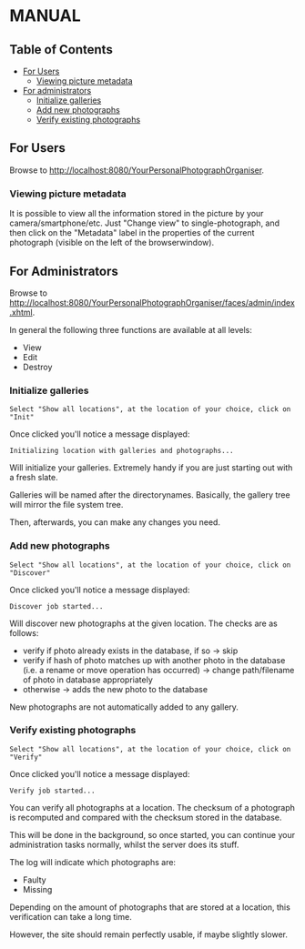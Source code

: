 
# MANUAL

## Table of Contents

* <a href="#for-users">For Users</a>
  * <a href="#viewing-picture-metadata">Viewing picture metadata</a>
* <a href="#for-administrators">For administrators</a>
  * <a href="#initialize-galleries">Initialize galleries</a>
  * <a href="#add-new-photographs">Add new photographs</a>
  * <a href="#verify-existing-photographs">Verify existing photographs</a>

## For Users

Browse to [http://localhost:8080/YourPersonalPhotographOrganiser](http://localhost:8080/YourPersonalPhotographOrganiser).

### Viewing picture metadata

It is possible to view all the information stored in the picture by your camera/smartphone/etc. Just "Change view" to single-photograph, and then click on the "Metadata" label in the properties of the current photograph (visible on the left of the browserwindow).

## For Administrators

Browse to [http://localhost:8080/YourPersonalPhotographOrganiser/faces/admin/index.xhtml](http://localhost:8080/YourPersonalPhotographOrganiser/faces/admin/index.xhtml).

In general the following three functions are available at all levels:
* View
* Edit
* Destroy
 
### Initialize galleries

    Select "Show all locations", at the location of your choice, click on "Init"

Once clicked you'll notice a message displayed:

    Initializing location with galleries and photographs...
    
Will initialize your galleries. Extremely handy if you are just starting out with a fresh slate.

Galleries will be named after the directorynames. Basically, the gallery tree will mirror the file system tree.

Then, afterwards, you can make any changes you need.

### Add new photographs

    Select "Show all locations", at the location of your choice, click on "Discover"

Once clicked you'll notice a message displayed:

    Discover job started...

Will discover new photographs at the given location. The checks are as follows:
* verify if photo already exists in the database, if so -> skip
* verify if hash of photo matches up with another photo in the database (i.e. a rename or move operation has occurred) -> change path/filename of photo in database appropriately
* otherwise -> adds the new photo to the database

New photographs are not automatically added to any gallery.

### Verify existing photographs

    Select "Show all locations", at the location of your choice, click on "Verify"

Once clicked you'll notice a message displayed:

    Verify job started...
    
You can verify all photographs at a location. The checksum of a photograph is recomputed and compared with the checksum stored in the database.

This will be done in the background, so once started, you can continue your administration tasks normally, whilst the server does its stuff.

The log will indicate which photographs are:
* Faulty
* Missing

Depending on the amount of photographs that are stored at a location, this verification can take a long time.

However, the site should remain perfectly usable, if maybe slightly slower.


